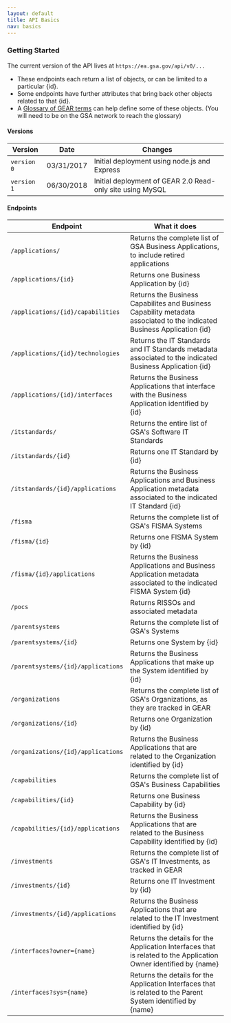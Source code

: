 ```yaml
---
layout: default
title: API Basics
nav: basics
---
```


### Getting Started

The current version of the API lives at ```https://ea.gsa.gov/api/v0/...```

- These endpoints each return a list of objects, or can be limited to a particular {id}.
- Some endpoints have further attributes that bring back other objects related to that {id}. 
- A [Glossary of GEAR terms](https://ea.gsa.gov/#!/glossary) can help define some of these objects. (You will need to be on the GSA network to reach the glossary) 

#### Versions

| Version | Date | Changes | 
| ------------- | ------------- | ------------- |
| ```version 0``` | 03/31/2017 | Initial deployment using node.js and Express
| ```version 1``` | 06/30/2018 | Initial deployment of GEAR 2.0 Read-only site using MySQL


#### Endpoints

| Endpoint | What it does |
| ------------- | -------------|
| ```/applications/``` | Returns the complete list of GSA Business Applications, to include retired applications 
| ```/applications/{id}``` | Returns one Business Application by {id}
| ```/applications/{id}/capabilities``` | Returns the Business Capabilites and Business Capability metadata associated to the indicated Business Application {id}
| ```/applications/{id}/technologies``` | Returns the IT Standards and IT Standards metadata associated to the indicated Business Application {id}
| ```/applications/{id}/interfaces``` | Returns the Business Applications that interface with the Business Application identified by {id}
| ```/itstandards/``` | Returns the entire list of GSA's Software IT Standards 
| ```/itstandards/{id}``` | Returns one IT Standard by {id}
| ```/itstandards/{id}/applications``` | Returns the Business Applications and Business Application metadata associated to the indicated IT Standard {id}
| ```/fisma``` | Returns the complete list of GSA's FISMA Systems
| ```/fisma/{id}``` | Returns one FISMA System by {id}
| ```/fisma/{id}/applications``` | Returns the Business Applications and Business Application metadata associated to the indicated FISMA System {id}
| ```/pocs``` | Returns RISSOs and associated metadata
| ```/parentsystems``` | Returns the complete list of GSA's Systems
| ```/parentsystems/{id}``` | Returns one System by {id}
| ```/parentsystems/{id}/applications``` | Returns the Business Applications that make up the System identified by {id}
| ```/organizations``` | Returns the complete list of GSA's Organizations, as they are tracked in GEAR
| ```/organizations/{id}``` | Returns one Organization by {id}
| ```/organizations/{id}/applications``` | Returns the Business Applications that are related to the Organization identified by {id}
| ```/capabilities``` | Returns the complete list of GSA's Business Capabilities
| ```/capabilities/{id}``` | Returns one Business Capability by {id}
| ```/capabilities/{id}/applications``` | Returns the Business Applications that are related to the Business Capability identified by {id}
| ```/investments``` | Returns the complete list of GSA's IT Investments, as tracked in GEAR
| ```/investments/{id}``` | Returns one IT Investment by {id}
| ```/investments/{id}/applications``` | Returns the Business Applications that are related to the IT Investment identified by {id}
| ```/interfaces?owner={name}``` | Returns the details for the Application Interfaces that is related to the Application Owner identified by {name}
| ```/interfaces?sys={name}``` | Returns the details for the Application Interfaces that is related to the Parent System identified by {name}



<body id="basics"></body>

